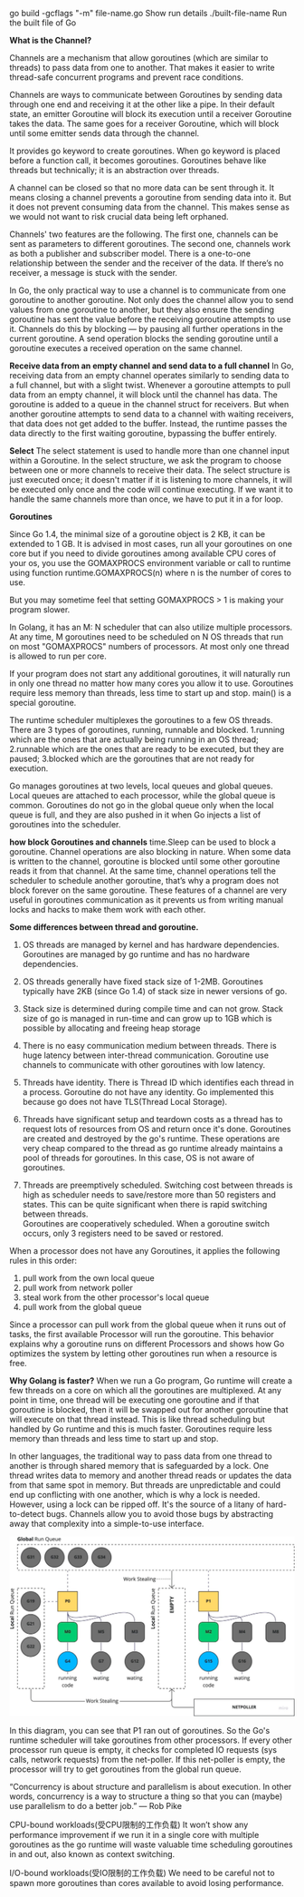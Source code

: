 go build -gcflags "-m" file-name.go
Show run details
./built-file-name
Run the built file of Go

**What is the Channel?**

Channels are a mechanism that allow goroutines (which are similar to threads) to pass data from one to another. 
That makes it easier to write thread-safe concurrent programs and prevent race conditions.

Channels are ways to communicate between Goroutines by sending data through one end and receiving it at the other like a pipe. 
In their default state, an emitter Goroutine will block its execution until a receiver Goroutine takes the data. 
The same goes for a receiver Goroutine, which will block until some emitter sends data through the channel.

It provides go keyword to create goroutines. When go keyword is placed before a function call, it becomes goroutines.
Goroutines behave like threads but technically; it is an abstraction over threads.

A channel can be closed so that no more data can be sent through it.
It means closing a channel prevents a goroutine from sending data into it. But it does not prevent consuming data from the channel.
This makes sense as we would not want to risk crucial data being left orphaned.


Channels' two features are the following. 
The first one, channels can be sent as parameters to different goroutines. 
The second one, channels work as both a publisher and subscriber model. 
There is a one-to-one relationship between the sender and the receiver of the data. 
If there’s no receiver, a message is stuck with the sender.


In Go, the only practical way to use a channel is to communicate from one goroutine to another goroutine. 
Not only does the channel allow you to send values from one goroutine to another, 
but they also ensure the sending goroutine has sent the value before the receiving goroutine attempts to use it. 
Channels do this by blocking — by pausing all further operations in the current goroutine. 
A send operation blocks the sending goroutine until a goroutine executes a received operation on the same channel.


**Receive data from an empty channel and send data to a full channel**
In Go, receiving data from an empty channel operates similarly to sending data to a full channel, but with a slight twist. 
Whenever a goroutine attempts to pull data from an empty channel, it will block until the channel has data. 
The goroutine is added to a queue in the channel struct for receivers. 
But when another goroutine attempts to send data to a channel with waiting receivers, that data does not get added to the buffer. 
Instead, the runtime passes the data directly to the first waiting goroutine, bypassing the buffer entirely.


**Select**
The select statement is used to handle more than one channel input within a Goroutine.
In the select structure, we ask the program to choose between one or more channels to receive their data.
The select structure is just executed once; it doesn't matter if it is listening to more channels, it will be executed only once and the code will continue executing. If we want it to handle the same channels more than once, we have to put it in a for loop.


**Goroutines**

Since Go 1.4, the minimal size of a goroutine object is 2 KB, it can be extended to 1 GB. 
It is advised in most cases, run all your goroutines on one core but if you need to divide goroutines among available CPU cores of your os, 
you use the GOMAXPROCS environment variable or call to runtime using function runtime.GOMAXPROCS(n) where n is the number of cores to use.

But you may sometime feel that setting GOMAXPROCS > 1 is making your program slower.

In Golang, it has an M: N scheduler that can also utilize multiple processors. 
At any time, M goroutines need to be scheduled on N OS threads that run on most "GOMAXPROCS" numbers of processors.
At most only one thread is allowed to run per core.

If your program does not start any additional goroutines, 
it will naturally run in only one thread no matter how many cores you allow it to use.
Goroutines require less memory than threads, less time to start up and stop.
main() is a special goroutine.

The runtime scheduler multiplexes the goroutines to a few OS threads.
There are 3 types of goroutines, running, runnable and blocked. 
1.running which are the ones that are actually being running in an OS thread; 
2.runnable which are the ones that are ready to be executed, but they are paused; 
3.blocked which are the goroutines that are not ready for execution. 


Go manages goroutines at two levels, local queues and global queues. 
Local queues are attached to each processor, while the global queue is common. 
Goroutines do not go in the global queue only when the local queue is full, 
and they are also pushed in it when Go injects a list of goroutines into the scheduler.


**how block Goroutines and channels** 
time.Sleep can be used to block a goroutine. Channel operations are also blocking in nature. 
When some data is written to the channel, goroutine is blocked until some other goroutine reads it from that channel. 
At the same time, channel operations tell the scheduler to schedule another goroutine, 
that’s why a program does not block forever on the same goroutine. 
These features of a channel are very useful in goroutines communication as it prevents us from writing manual locks and hacks to make them work with each other.


**Some differences between thread and goroutine.**

1. OS threads are managed by kernel and has hardware dependencies. 
Goroutines are managed by go runtime and has no hardware dependencies.

2. OS threads generally have fixed stack size of 1-2MB. 
Goroutines typically have 2KB (since Go 1.4) of stack size in newer versions of go.

3. Stack size is determined during compile time and can not grow. 
Stack size of go is managed in run-time and can grow up to 1GB which is possible by allocating and freeing heap storage

4. There is no easy communication medium between threads. There is huge latency between inter-thread communication. 
Goroutine use channels to communicate with other goroutines with low latency.

5. Threads have identity. There is Thread ID which identifies each thread in a process. 
Goroutine do not have any identity. Go implemented this because go does not have TLS(Thread Local Storage).

6. Threads have significant setup and teardown costs as a thread has to request lots of resources from OS and return once it's done. Goroutines are created and destroyed by the go's runtime. These operations are very cheap compared to the thread as go runtime already maintains a pool of threads for goroutines. In this case, OS is not aware of goroutines.

7. Threads are preemptively scheduled. Switching cost between threads is high as scheduler needs to save/restore more than 50 registers and states. This can be quite significant when there is rapid switching between threads.	
Goroutines are cooperatively scheduled. When a goroutine switch occurs, only 3 registers need to be saved or restored.

When a processor does not have any Goroutines, it applies the following rules in this order:
1. pull work from the own local queue
2. pull work from network poller
3. steal work from the other processor's local queue
4. pull work from the global queue

Since a processor can pull work from the global queue when it runs out of tasks, the first available Processor will run the goroutine. 
This behavior explains why a goroutine runs on different Processors and shows how Go optimizes the system by letting other goroutines run when a resource is free.

**Why Golang is faster?**
When we run a Go program, Go runtime will create a few threads on a core on which all the goroutines are multiplexed. 
At any point in time, one thread will be executing one goroutine and if that goroutine is blocked,
then it will be swapped out for another goroutine that will execute on that thread instead. 
This is like thread scheduling but handled by Go runtime and this is much faster. 
Goroutines require less memory than threads and less time to start up and stop.

In other languages, the traditional way to pass data from one thread to another is through shared memory that is safeguarded by a lock. 
One thread writes data to memory and another thread reads or updates the data from that same spot in memory. 
But threads are unpredictable and could end up conflicting with one another, which is why a lock is needed. 
However, using a lock can be ripped off. 
It's the source of a litany of hard-to-detect bugs. 
Channels allow you to avoid those bugs by abstracting away that complexity into a simple-to-use interface.

![img.png](img.png)

In this diagram, you can see that P1 ran out of goroutines. So the Go's runtime scheduler will take goroutines from other processors. 
If every other processor run queue is empty, it checks for completed IO requests (sys calls, network requests) from the net-poller. 
If this net-poller is empty, the processor will try to get goroutines from the global run queue.


“Concurrency is about structure and parallelism is about execution. In other words, concurrency is a way to structure a thing so that you can (maybe) use parallelism to do a better job.” — Rob Pike

CPU-bound workloads(受CPU限制的工作负载)
It won’t show any performance improvement
if we run it in a single core with multiple goroutines as the go runtime will waste valuable time scheduling goroutines in and out,
also known as context switching.

I/O-bound workloads(受IO限制的工作负载)
We need to be careful not to spawn more goroutines than cores available to avoid losing performance.
